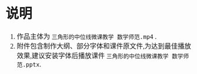 <!-- Author : Albus Guo -->
<!-- Version : 3.0 -->
<font face = "宋体">
<font size = 4>


# 说明

1. 作品主体为 `三角形的中位线微课教学 数学师范.mp4` .
2. 附件包含制作大纲、部分字体和课件原文件,为达到最佳播放效果,建议安装字体后播放课件 `三角形的中位线微课教学 数学师范.pptx`.
